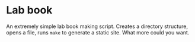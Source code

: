 # Lab book

An extremely simple lab book making script. Creates a directory structure, opens a file, runs ```make``` to generate a static site. What more could you want.
